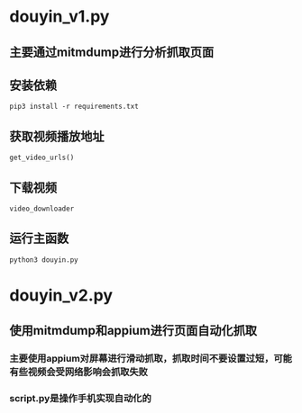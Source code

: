 # douyin_v1.py

## 主要通过mitmdump进行分析抓取页面

## 安装依赖
```
pip3 install -r requirements.txt
```

## 获取视频播放地址
```
get_video_urls()
```

## 下载视频
```
video_downloader
```

## 运行主函数
```
python3 douyin.py
```

# douyin_v2.py

## 使用mitmdump和appium进行页面自动化抓取

### 主要使用appium对屏幕进行滑动抓取，抓取时间不要设置过短，可能有些视频会受网络影响会抓取失败

### script.py是操作手机实现自动化的

